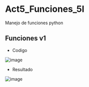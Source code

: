 # Act5_Funciones_5I
Manejo de funciones python
## Funciones v1
- Codigo

![image](https://github.com/user-attachments/assets/1365eac8-6a7e-45c5-913f-8d4dc2d97393)

- Resultado

![image](https://github.com/user-attachments/assets/3c7bfcdc-fe00-4ca4-93d2-7efe94cf8f1c)



